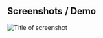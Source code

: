 ## Screenshots / Demo

![Title of screenshot](http://cl.ly/Mndf/Screen%20Shot%202013-02-09%20at%20Feb%209%201.11.20%20PM.png)